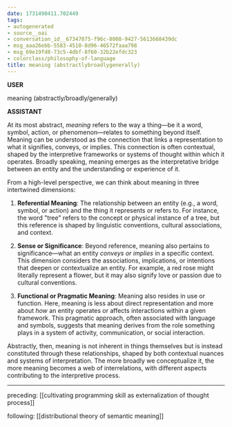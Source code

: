 ```yaml
---
date: 1731490411.702449
tags:
- autogenerated
- source__oai
- conversation_id__67347075-f96c-8008-9427-5613668439dc
- msg_aaa26ebb-5583-4510-8d96-46572faaa798
- msg_69e19fd8-73c5-4dbf-8f60-32b22efdc323
- colorclass/philosophy-of-language
title: meaning (abstractlybroadlygenerally)
---
```


**USER**

meaning (abstractly/broadly/generally)


**ASSISTANT**

At its most abstract, *meaning* refers to the way a thing—be it a word, symbol, action, or phenomenon—relates to something beyond itself. Meaning can be understood as the connection that links a representation to what it signifies, conveys, or implies. This connection is often contextual, shaped by the interpretive frameworks or systems of thought within which it operates. Broadly speaking, meaning emerges as the interpretative bridge between an entity and the understanding or experience of it.

From a high-level perspective, we can think about meaning in three intertwined dimensions:

1. **Referential Meaning**: The relationship between an entity (e.g., a word, symbol, or action) and the thing it represents or refers to. For instance, the word "tree" refers to the concept or physical instance of a tree, but this reference is shaped by linguistic conventions, cultural associations, and context.

2. **Sense or Significance**: Beyond reference, meaning also pertains to significance—what an entity *conveys or implies* in a specific context. This dimension considers the associations, implications, or intentions that deepen or contextualize an entity. For example, a red rose might literally represent a flower, but it may also signify love or passion due to cultural conventions.

3. **Functional or Pragmatic Meaning**: Meaning also resides in use or function. Here, meaning is less about direct representation and more about *how* an entity operates or affects interactions within a given framework. This pragmatic approach, often associated with language and symbols, suggests that meaning derives from the role something plays in a system of activity, communication, or social interaction.

Abstractly, then, meaning is not inherent in things themselves but is instead constituted through these relationships, shaped by both contextual nuances and systems of interpretation. The more broadly we conceptualize it, the more meaning becomes a web of interrelations, with different aspects contributing to the interpretive process.


---

preceding: [[cultivating programming skill as externalization of thought process]]  


following: [[distributional theory of semantic meaning]]